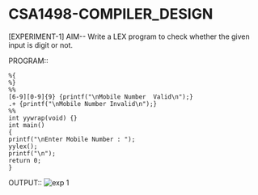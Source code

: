 # CSA1498-COMPILER_DESIGN

[EXPERIMENT-1]
AIM-- Write a LEX program to check whether the given input is digit or not.

PROGRAM:: 

    %{
    %}
    %%
    [6-9][0-9]{9} {printf("\nMobile Number  Valid\n");}
    .+ {printf("\nMobile Number Invalid\n");}
    %%
    int yywrap(void) {}
    int main()
    {
    printf("\nEnter Mobile Number : ");
    yylex();
    printf("\n");
    return 0;
    }
OUTPUT::
![exp 1](https://github.com/user-attachments/assets/4e96ff6f-bf84-4c62-b2c0-d37a03375b97)

